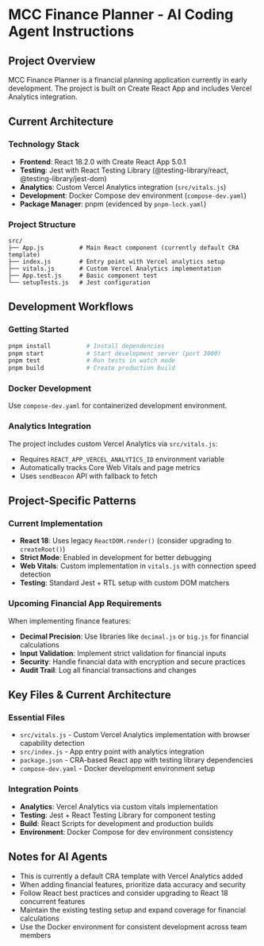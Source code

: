 # MCC Finance Planner - AI Coding Agent Instructions

## Project Overview
MCC Finance Planner is a financial planning application currently in early development. The project is built on Create React App and includes Vercel Analytics integration.

## Current Architecture

### Technology Stack
- **Frontend**: React 18.2.0 with Create React App 5.0.1
- **Testing**: Jest with React Testing Library (@testing-library/react, @testing-library/jest-dom)
- **Analytics**: Custom Vercel Analytics integration (`src/vitals.js`)
- **Development**: Docker Compose dev environment (`compose-dev.yaml`)
- **Package Manager**: pnpm (evidenced by `pnpm-lock.yaml`)

### Project Structure
```
src/
├── App.js          # Main React component (currently default CRA template)
├── index.js        # Entry point with Vercel analytics setup
├── vitals.js       # Custom Vercel Analytics implementation
├── App.test.js     # Basic component test
└── setupTests.js   # Jest configuration
```

## Development Workflows

### Getting Started
```bash
pnpm install          # Install dependencies
pnpm start            # Start development server (port 3000)
pnpm test             # Run tests in watch mode
pnpm build            # Create production build
```

### Docker Development
Use `compose-dev.yaml` for containerized development environment.

### Analytics Integration
The project includes custom Vercel Analytics via `src/vitals.js`:
- Requires `REACT_APP_VERCEL_ANALYTICS_ID` environment variable
- Automatically tracks Core Web Vitals and page metrics
- Uses `sendBeacon` API with fallback to fetch

## Project-Specific Patterns

### Current Implementation
- **React 18**: Uses legacy `ReactDOM.render()` (consider upgrading to `createRoot()`)
- **Strict Mode**: Enabled in development for better debugging
- **Web Vitals**: Custom implementation in `vitals.js` with connection speed detection
- **Testing**: Standard Jest + RTL setup with custom DOM matchers

### Upcoming Financial App Requirements
When implementing finance features:
- **Decimal Precision**: Use libraries like `decimal.js` or `big.js` for financial calculations
- **Input Validation**: Implement strict validation for financial inputs
- **Security**: Handle financial data with encryption and secure practices
- **Audit Trail**: Log all financial transactions and changes

## Key Files & Current Architecture

### Essential Files
- `src/vitals.js` - Custom Vercel Analytics implementation with browser capability detection
- `src/index.js` - App entry point with analytics integration
- `package.json` - CRA-based React app with testing library dependencies
- `compose-dev.yaml` - Docker development environment setup

### Integration Points
- **Analytics**: Vercel Analytics via custom vitals implementation
- **Testing**: Jest + React Testing Library for component testing
- **Build**: React Scripts for development and production builds
- **Environment**: Docker Compose for dev environment consistency

## Notes for AI Agents
- This is currently a default CRA template with Vercel Analytics added
- When adding financial features, prioritize data accuracy and security
- Follow React best practices and consider upgrading to React 18 concurrent features
- Maintain the existing testing setup and expand coverage for financial calculations
- Use the Docker environment for consistent development across team members